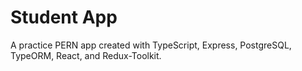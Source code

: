 # Student App

A practice PERN app created with TypeScript, Express, PostgreSQL, TypeORM, React, and Redux-Toolkit.





